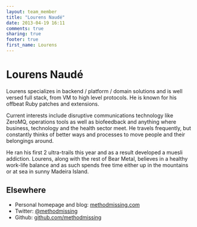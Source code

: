 ```yaml
---
layout: team_member
title: "Lourens Naudé"
date: 2013-04-19 16:11
comments: true
sharing: true
footer: true
first_name: Lourens
---
```


# Lourens Naudé

Lourens specializes in backend / platform / domain solutions and is well versed full stack, from VM to high level protocols. He is known for his offbeat Ruby patches and extensions.

Current interests include disruptive communications technology like ZeroMQ, operations tools as well as biofeedback and anything where business, technology and the health sector meet. He travels frequently, but constantly thinks of better ways and processes to move people and their belongings around.

He ran his first 2 ultra-trails this year and as a result developed a muesli addiction. Lourens, along with the rest of Bear Metal, believes in a healthy work-life balance and as such spends free time either up in the mountains or at sea in sunny Madeira Island.

## Elsewhere

* Personal homepage and blog: [methodmissing.com](http://blog.methodmissing.com)
* Twitter: [@methodmissing](https://twitter.com/methodmissing)
* Github: [github.com/methodmissing](https://github.com/methodmissing)